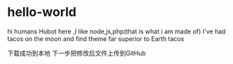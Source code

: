 # hello-world
hi humans
Hubot here ,I like node,js,php(that is what i am made of)
I've had tacos on the moon and find theme far superior to Earth tacos 

下载成功到本地
下一步把修改后文件上传到GitHub